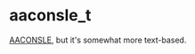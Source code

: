 # aaconsle_t
[AACONSLE](https://github.com/david-why/aaconsle), but it's somewhat more text-based.

